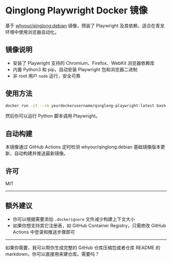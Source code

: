 # Qinglong Playwright Docker 镜像

基于 [whyour/qinglong:debian](https://hub.docker.com/r/whyour/qinglong) 镜像，预装了 Playwright 及其依赖，适合在青龙环境中使用浏览器自动化。

## 镜像说明

- 安装了 Playwright 支持的 Chromium、Firefox、WebKit 浏览器依赖库
- 内置 Python3 和 pip，自动安装 Playwright 包和浏览器二进制
- 非 root 用户 `node` 运行，安全可靠

## 使用方法

```bash
docker run -it --rm yourdockerusername/qinglong-playwright:latest bash
```

然后你可以运行 Python 脚本调用 Playwright。
## 自动构建

本镜像通过 GitHub Actions 定时检测 whyour/qinglong:debian 基础镜像版本更新，自动构建并推送最新镜像。

## 许可

MIT

---

## 额外建议

- 你可以根据需要添加 `.dockerignore` 文件减少构建上下文大小
- 如果你想支持其它注册表，如 GitHub Container Registry，只需修改 GitHub Actions 中登录和推送步骤即可

---

如果你需要，我可以帮你生成完整的 GitHub 仓库压缩包或者仓库 README 的 markdown，你可以直接用来建仓库。需要吗？
